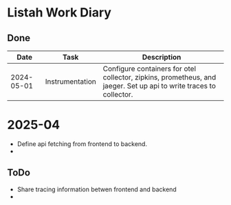 # Listah Work Diary

## Done
| Date | Task | Description |
| - | - | - |
| 2024-05-01 | Instrumentation | Configure containers for otel collector, zipkins, prometheus, and jaeger. Set up api to write traces to collector. |

# 2025-04
- Define api fetching from frontend to backend.
-


## ToDo
 - Share tracing information betwen frontend and backend
 -
